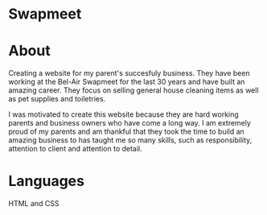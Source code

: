 # Swapmeet

# About 
Creating a website for my parent's succesfuly business. They have been working at the Bel-Air Swapmeet for the last 30 years and have built an amazing career. 
They focus on selling general house cleaning items as well as pet supplies and toiletries. 

I was motivated to create this website because they are hard working parents and business owners who  have come a long way. I am extremely proud of my parents 
and am thankful that they took the time to build an amazing business to has taught me so many skills, such as responsibility, attention to client and attention to detail. 

# Languages
HTML and CSS
